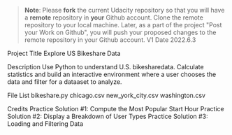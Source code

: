 >**Note**: Please **fork** the current Udacity repository so that you will have a **remote** repository in **your** Github account. Clone the remote repository to your local machine. Later, as a part of the project "Post your Work on Github", you will push your proposed changes to the remote repository in your Github account.
V1
Date
2022.6.3

Project Title
Explore US Bikeshare Data

Description
Use Python to understand U.S. bikesharedata. Calculate statistics and build an interactive environment where a user chooses the data and filter for a dataaset to analyze.

File List
bikeshare.py
chicago.csv
new_york_city.csv
washington.csv

Credits
Practice Solution #1: Compute the Most Popular Start Hour
Practice Solution #2: Display a Breakdown of User Types
Practice Solution #3: Loading and Filtering Data

